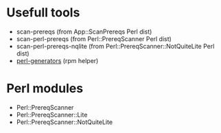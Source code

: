 # Usefull tools

* scan-prereqs (from App::ScanPrereqs Perl dist)
* scan-perl-prereqs (from Perl::PrereqScanner Perl dist)
* scan-perl-prereqs-nqlite (from Perl::PrereqScanner::NotQuiteLite Perl dist)
* [perl-generators](https://github.com/jplesnik/generators) (rpm helper)

# Perl modules

* Perl::PrereqScanner
* Perl::PrereqScanner::Lite
* Perl::PrereqScanner::NotQuiteLite
